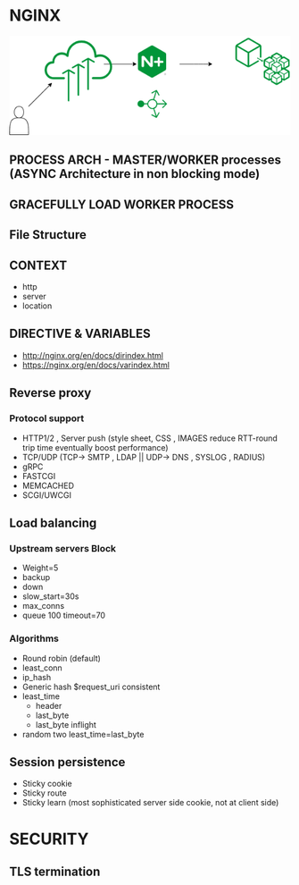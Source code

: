 # NGINX
 

![Image of Nginx](https://github.com/learnbyseven/NGINX/blob/master/Untitled%20Diagram.png)

## PROCESS ARCH - MASTER/WORKER processes (ASYNC Architecture in non blocking mode)

## GRACEFULLY LOAD WORKER PROCESS 

## File Structure 

## CONTEXT 
   - http 
   - server
   - location
## DIRECTIVE & VARIABLES
   - http://nginx.org/en/docs/dirindex.html
   - https://nginx.org/en/docs/varindex.html



## Reverse proxy 
### Protocol support
- HTTP1/2 , Server push (style sheet, CSS , IMAGES reduce RTT-round trip time eventually boost performance) 
- TCP/UDP (TCP-> SMTP , LDAP || UDP-> DNS , SYSLOG , RADIUS) 
- gRPC
- FASTCGI
- MEMCACHED
- SCGI/UWCGI

## Load balancing 
### Upstream servers Block 
- Weight=5
- backup
- down
- slow_start=30s
- max_conns
- queue 100 timeout=70

### Algorithms 
- Round robin (default) 
- least_conn
- ip_hash
- Generic hash $request_uri consistent
- least_time 
  - header
  - last_byte
  - last_byte inflight
- random two least_time=last_byte

## Session persistence 
- Sticky cookie
- Sticky route
- Sticky learn (most sophisticated server side cookie, not at client side) 

# SECURITY 
## TLS termination 

